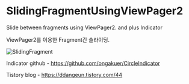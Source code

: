 # SlidingFragmentUsingViewPager2
Slide between fragments using ViewPager2. and plus Indicator

ViewPager2를 이용한 Fragment간 슬라이딩.


![SlidingFragment](https://img1.daumcdn.net/thumb/R1280x0/?scode=mtistory2&fname=https%3A%2F%2Fk.kakaocdn.net%2Fdn%2Fl3Bu9%2FbtqCevYreFv%2F3BOnK8NqXxL2ejM0laVuAk%2Fimg.gif)

Indicator github - https://github.com/ongakuer/CircleIndicator

Tistory blog - https://ddangeun.tistory.com/44
